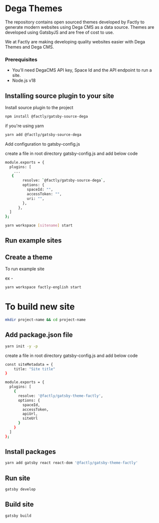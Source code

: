 # Dega Themes

The repository contains open sourced themes developed by Factly to generate modern websites using Dega CMS as a data source. Themes are developed using GatsbyJS and are free of cost to use.

We at Factly are making developing quality websites easier with Dega Themes and Dega CMS.

### Prerequisites

- You'll need DegaCMS API key, Space Id and the API endpoint to run a site.
- Node.js v18

## Installing source plugin to your site

Install source plugin to the project

```sh
npm install @factly/gatsby-source-dega
```

if you're using yarn

```sh
yarn add @factly/gatsby-source-dega
```

Add configuration to gatsby-config.js

create a file in root directory gatsby-config.js and add below code

```sh
module.exports = {
  plugins: [
    ...
   {
        resolve: `@factly/gatsby-source-dega`,
        options: {
          spaceId: "",
          accessToken: "",
          uri: "",
        },
      },
  ]
};
```

```sh
yarn workspace [sitename] start

```

## Run example sites

## Create a theme

To run example site

ex -

```sh
yarn workspace factly-english start

```

# To build new site

```sh
mkdir project-name && cd project-name
```

## Add package.json file

```sh
yarn init -y -p
```

create a file in root directory gatsby-config.js and add below code

```sh
const siteMetadata = {
    title: "Site title"
}

module.exports = {
  plugins: [
    {
      resolve: '@factly/gatsby-theme-factly',
      options: {
        spaceId,
        accessToken,
        apiUrl,
        siteUrl
      }
    }
  ]
};
```

## Install packages

```sh
yarn add gatsby react react-dom '@factly/gatsby-theme-factly'
```

## Run site

```sh
gatsby develop
```

## Build site

```sh
gatsby build
```
